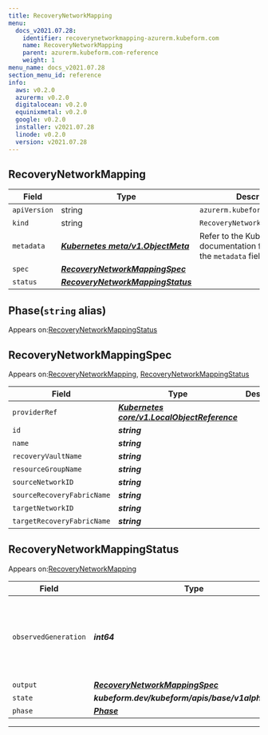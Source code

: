 ```yaml
---
title: RecoveryNetworkMapping
menu:
  docs_v2021.07.28:
    identifier: recoverynetworkmapping-azurerm.kubeform.com
    name: RecoveryNetworkMapping
    parent: azurerm.kubeform.com-reference
    weight: 1
menu_name: docs_v2021.07.28
section_menu_id: reference
info:
  aws: v0.2.0
  azurerm: v0.2.0
  digitalocean: v0.2.0
  equinixmetal: v0.2.0
  google: v0.2.0
  installer: v2021.07.28
  linode: v0.2.0
  version: v2021.07.28
---
```


## RecoveryNetworkMapping
| Field | Type | Description |
| ------ | ----- | ----------- |
| `apiVersion` | string | `azurerm.kubeform.com/v1alpha1` |
|    `kind` | string | `RecoveryNetworkMapping` |
| `metadata` | ***[Kubernetes meta/v1.ObjectMeta](https://v1-18.docs.kubernetes.io/docs/reference/generated/kubernetes-api/v1.18/#objectmeta-v1-meta)***|Refer to the Kubernetes API documentation for the fields of the `metadata` field.|
| `spec` | ***[RecoveryNetworkMappingSpec](#recoverynetworkmappingspec)***||
| `status` | ***[RecoveryNetworkMappingStatus](#recoverynetworkmappingstatus)***||
## Phase(`string` alias)

Appears on:[RecoveryNetworkMappingStatus](#recoverynetworkmappingstatus)

## RecoveryNetworkMappingSpec

Appears on:[RecoveryNetworkMapping](#recoverynetworkmapping), [RecoveryNetworkMappingStatus](#recoverynetworkmappingstatus)

| Field | Type | Description |
| ------ | ----- | ----------- |
| `providerRef` | ***[Kubernetes core/v1.LocalObjectReference](https://v1-18.docs.kubernetes.io/docs/reference/generated/kubernetes-api/v1.18/#localobjectreference-v1-core)***||
| `id` | ***string***||
| `name` | ***string***||
| `recoveryVaultName` | ***string***||
| `resourceGroupName` | ***string***||
| `sourceNetworkID` | ***string***||
| `sourceRecoveryFabricName` | ***string***||
| `targetNetworkID` | ***string***||
| `targetRecoveryFabricName` | ***string***||
## RecoveryNetworkMappingStatus

Appears on:[RecoveryNetworkMapping](#recoverynetworkmapping)

| Field | Type | Description |
| ------ | ----- | ----------- |
| `observedGeneration` | ***int64***| ***(Optional)*** Resource generation, which is updated on mutation by the API Server.|
| `output` | ***[RecoveryNetworkMappingSpec](#recoverynetworkmappingspec)***| ***(Optional)*** |
| `state` | ***kubeform.dev/kubeform/apis/base/v1alpha1.State***| ***(Optional)*** |
| `phase` | ***[Phase](#phase)***| ***(Optional)*** |
---
